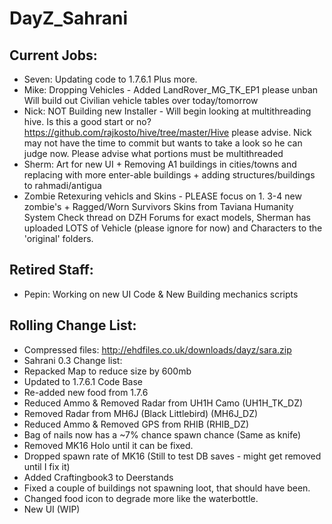 DayZ_Sahrani
===================

Current Jobs:
--------------
- Seven:	Updating code to 1.7.6.1 Plus more.
- Mike:		Dropping Vehicles - Added LandRover_MG_TK_EP1 please unban Will build out Civilian vehicle tables over today/tomorrow
- Nick:		NOT Building new Installer - Will begin looking at multithreading hive. Is this a good start or no?
			https://github.com/rajkosto/hive/tree/master/Hive please advise. Nick may not have the time to commit
			but wants to take a look so he can judge now. Please advise what portions must be multithreaded
- Sherm:	Art for new UI + Removing A1 buildings in cities/towns and replacing with more enter-able buildings
			+ adding structures/buildings to rahmadi/antigua
- Zombie	Retexuring vehicls and Skins - PLEASE focus on 1. 3-4 new zombie's + Ragged/Worn Survivors Skins from Taviana Humanity System
			Check thread on DZH Forums for exact models, Sherman has uploaded LOTS of Vehicle (please ignore for now) and Characters to the 'original'
			folders.
			
Retired Staff:
--------------

- Pepin:	Working on new UI Code & New Building mechanics scripts 
			
Rolling Change List:
--------------
- Compressed files: http://ehdfiles.co.uk/downloads/dayz/sara.zip
- Sahrani 0.3 Change list:
- Repacked Map to reduce size by 600mb
- Updated to 1.7.6.1 Code Base
- Re-added new food from 1.7.6
- Reduced Ammo & Removed Radar from UH1H Camo (UH1H_TK_DZ)
- Removed Radar from MH6J (Black Littlebird) (MH6J_DZ) 
- Reduced Ammo & Removed GPS from RHIB (RHIB_DZ)
- Bag of nails now has a ~7% chance spawn chance (Same as knife)
- Removed MK16 Holo until it can be fixed.
- Dropped spawn rate of MK16 (Still to test DB saves - might get removed until I fix it)
- Added Craftingbook3 to Deerstands
- Fixed a couple of buildings not spawning loot, that should have been.
- Changed food icon to degrade more like the waterbottle.
- New UI (WIP)